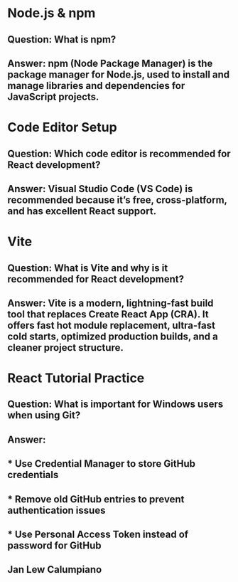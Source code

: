 # Node.js & npm

## Question: What is npm?

## Answer: npm (Node Package Manager) is the package manager for Node.js, used to install and manage libraries and dependencies for JavaScript projects.



# Code Editor Setup

## Question: Which code editor is recommended for React development?

## Answer: Visual Studio Code (VS Code) is recommended because it’s free, cross-platform, and has excellent React support.



# Vite

## Question: What is Vite and why is it recommended for React development?

## Answer: Vite is a modern, lightning-fast build tool that replaces Create React App (CRA). It offers fast hot module replacement, ultra-fast cold starts, optimized production builds, and a cleaner project structure.



# React Tutorial Practice

## Question: What is important for Windows users when using Git?

## Answer:
## * Use Credential Manager to store GitHub credentials 
## * Remove old GitHub entries to prevent authentication issues
## * Use Personal Access Token instead of password for GitHub

## Jan Lew Calumpiano